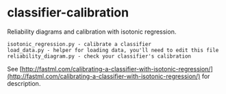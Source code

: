 classifier-calibration
======================

Reliability diagrams and calibration with isotonic regression.

	isotonic_regression.py - calibrate a classifier
	load_data.py - helper for loading data, you'll need to edit this file
	reliability_diagram.py - check your classifier's calibration
	
See [http://fastml.com/calibrating-a-classifier-with-isotonic-regression/](http://fastml.com/calibrating-a-classifier-with-isotonic-regression/) for description.
